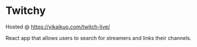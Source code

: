 # Twitchy
Hosted @ https://yikaikuo.com/twitch-live/  

React app that allows users to search for streamers and links their channels.

